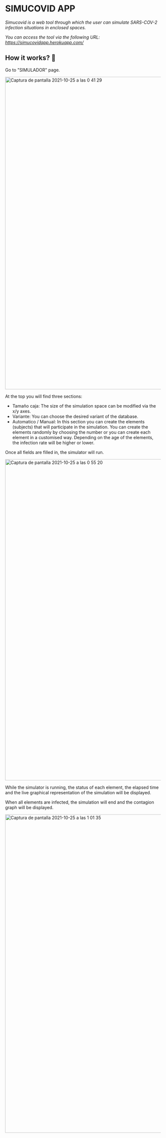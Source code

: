 # SIMUCOVID APP

_Simucovid is a web tool through which the user can simulate SARS-COV-2 infection situations in enclosed spaces._

_You can access the tool via the following URL: https://simucovidapp.herokuapp.com/_

## How it works? 🚀

Go to "SIMULADOR" page.

<img width="1011" alt="Captura de pantalla 2021-10-25 a las 0 41 29" src="https://user-images.githubusercontent.com/90817111/138615841-ae4782fd-0065-4145-8d13-239a95d68274.png">

At the top you will find three sections:

* Tamaño caja: The size of the simulation space can be modified via the x/y axes.
* Variante: You can choose the desired variant of the database.
* Automatico / Manual: In this section you can create the elements (subjects) that will participate in the simulation. 
You can create the elements randomly by choosing the number or you can create each element in a customised way.
Depending on the age of the elements, the infection rate will be higher or lower. 

Once all fields are filled in, the simulator will run.

<img width="1039" alt="Captura de pantalla 2021-10-25 a las 0 55 20" src="https://user-images.githubusercontent.com/90817111/138616248-2ee7370b-8608-42cf-b120-4f4d73b5f70c.png">

While the simulator is running, the status of each element, the elapsed time and the live graphical representation of the simulation will be displayed. 

When all elements are infected, the simulation will end and the contagion graph will be displayed. 

<img width="1030" alt="Captura de pantalla 2021-10-25 a las 1 01 35" src="https://user-images.githubusercontent.com/90817111/138616437-8ba8bd51-e139-45b6-835a-af12f08b8b2e.png">
